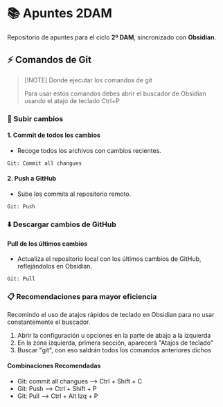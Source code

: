 # 📚 Apuntes 2DAM

Repositorio de apuntes para el ciclo **2º DAM**, sincronizado con **Obsidian**.

## ⚡ Comandos de Git

> [!NOTE] Donde ejecutar los comandos de git
> 
> Para usar estos comandos debes abrir el buscador de Obsidian usando el atajo de teclado Ctrl+P
### 🔼 Subir cambios

#### 1. Commit de todos los cambios
- Recoge todos los archivos con cambios recientes.
``` git
Git: Commit all changues
```

#### 2. Push a GitHub
- Sube los commits al repositorio remoto.
``` git
Git: Push
```

### ⬇️ Descargar cambios de GitHub
####     Pull de los últimos cambios
- Actualiza el repositorio local con los últimos cambios de GitHub, reflejándolos en Obsidian.
``` git
Git: Pull
```

### 📋 Recomendaciones para mayor eficiencia
Recomindo el uso de atajos rápidos de teclado en Obsidian para no usar constantemente el buscador.

1. Abrir la configuración u opciones en la parte de abajo a la izquierda
2. En la zona izquierda, primera sección, aparecerá "Atajos de teclado"
3. Buscar "git", con eso saldrán todos los comandos anteriores dichos

#### Combinaciones Recomendadas
- Git: commit all changues --> Ctrl + Shift + C
- Git: Push --> Ctrl + Shift + P
- Git: Pull --> Ctrl + Alt Izq + P


